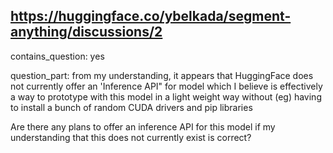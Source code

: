 ## https://huggingface.co/ybelkada/segment-anything/discussions/2

contains_question: yes

question_part: from my understanding, it appears that HuggingFace does not currently offer an 'Inference API" for model which I believe is effectively a way to prototype with this model in a light weight way without (eg) having to install a bunch of random CUDA drivers and pip libraries

Are there any plans to offer an inference API for this model if my understanding that this does not currently exist is correct?